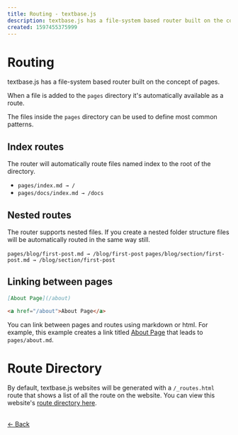 ```yaml
---
title: Routing - textbase.js
description: textbase.js has a file-system based router built on the concept of pages.
created: 1597455375999
---
```


# Routing

textbase.js has a file-system based router built on the concept of pages.

When a file is added to the `pages` directory it's automatically available as a route.

The files inside the `pages` directory can be used to define most common patterns.

## Index routes

The router will automatically route files named index to the root of the directory.

- `pages/index.md → /`
- `pages/docs/index.md → /docs`

## Nested routes

The router supports nested files. If you create a nested folder structure files will be automatically routed in the same way still.

`pages/blog/first-post.md → /blog/first-post`
`pages/blog/section/first-post.md → /blog/section/first-post`

## Linking between pages

```md
[About Page](/about)
```

```html
<a href="/about">About Page</a>
```

You can link between pages and routes using markdown or html. For example, this example creates a link titled [About Page](/about) that leads to `pages/about.md`.

# Route Directory

By default, textbase.js websites will be generated with a `/_routes.html` route that shows a list of all the route on the website. You can view this website's [route directory here](/_pages.html).

<br/> [&larr; Back](/docs)
